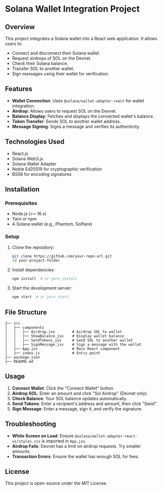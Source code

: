 # Solana Wallet Integration Project

## Overview
This project integrates a Solana wallet into a React web application. It allows users to:
- Connect and disconnect their Solana wallet.
- Request airdrops of SOL on the Devnet.
- Check their Solana balance.
- Transfer SOL to another wallet.
- Sign messages using their wallet for verification.

## Features
- **Wallet Connection**: Uses `@solana/wallet-adapter-react` for wallet integration.
- **Airdrop**: Allows users to request SOL on the Devnet.
- **Balance Display**: Fetches and displays the connected wallet's balance.
- **Token Transfer**: Sends SOL to another wallet address.
- **Message Signing**: Signs a message and verifies its authenticity.

## Technologies Used
- React.js
- Solana Web3.js
- Solana Wallet Adapter
- Noble Ed25519 for cryptographic verification
- BS58 for encoding signatures

## Installation
### Prerequisites
- Node.js (>= 16.x)
- Yarn or npm
- A Solana wallet (e.g., Phantom, Solflare)

### Setup
1. Clone the repository:
   ```sh
   git clone https://github.com/your-repo-url.git
   cd your-project-folder
   ```
2. Install dependencies:
   ```sh
   npm install  # or yarn install
   ```
3. Start the development server:
   ```sh
   npm start  # or yarn start
   ```

## File Structure
```
├── src
│   ├── components
│   │   ├── Airdrop.jsx        # Airdrop SOL to wallet
│   │   ├── ShowBalance.jsx    # Display wallet balance
│   │   ├── SendTokens.jsx     # Send SOL to another wallet
│   │   ├── SignMessage.jsx    # Sign a message with the wallet
│   ├── App.jsx                # Main React component
│   ├── index.js               # Entry point
├── package.json
├── README.md
```

## Usage
1. **Connect Wallet**: Click the "Connect Wallet" button.
2. **Airdrop SOL**: Enter an amount and click "Sol Airdrop" (Devnet only).
3. **Check Balance**: Your SOL balance updates automatically.
4. **Send Tokens**: Enter a recipient's address and amount, then click "Send".
5. **Sign Message**: Enter a message, sign it, and verify the signature.

## Troubleshooting
- **White Screen on Load**: Ensure `@solana/wallet-adapter-react-ui/styles.css` is imported in `App.jsx`.
- **Airdrop Fails**: Devnet has a limit on airdrop requests. Try smaller amounts.
- **Transaction Errors**: Ensure the wallet has enough SOL for fees.

## License
This project is open-source under the MIT License.











